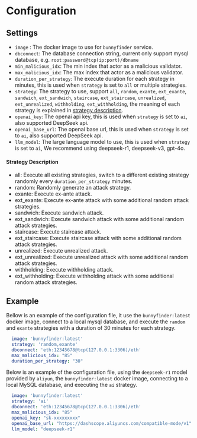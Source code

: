 # Configuration
## Settings
- `image` : The docker image to use for `bunnyfinder` service.
- `dbconnect`: The database connection string, current only support mysql database, e.g. `root:password@tcp(ip:port)/dbname`
- `min_malicious_idx`: The min index that actor as a malicious validator.
- `max_malicious_idx`: The max index that actor as a malicious validator.
- `duration_per_strategy`: The execute duration for each strategy in minutes, this is used when `strategy` is set to `all` or multiple strategies.
- `strategy`: The strategy to use, support `all`, `random`, `exante`, `ext_exante`, `sandwich`, `ext_sandwich`, `staircase`, `ext_staircase`, `unrealized`, `ext_unrealized`, `withholding`, `ext_withholding`, the meaning of each strategy is explained in [strategy description](#strategy-description).
- `openai_key`: The openai api key, this is used when `strategy` is set to `ai`, also supported DeepSeek api.
- `openai_base_url`: The openai base url, this is used when `strategy` is set to `ai`, also supported DeepSeek api.
- `llm_model`: The large language model to use, this is used when `strategy` is set to `ai`, We recommend using deepseek-r1, deepseek-v3, gpt-4o.

#### Strategy Description

* all: Execute all existing strategies, switch to a different existing strategy randomly every `duration_per_strategy` minutes.
* random: Randomly generate an attack strategy.
* exante: Execute ex-ante attack.
* ext_exante: Execute ex-ante attack with some additional random attack strategies.
* sandwich: Execute sandwich attack.
* ext_sandwich: Execute sandwich attack with some additional random attack strategies.
* staircase: Execute staircase attack.
* ext_staircase: Execute staircase attack with some additional random attack strategies.
* unrealized: Execute unrealized attack.
* ext_unrealized: Execute unrealized attack with some additional random attack strategies.
* withholding: Execute withholding attack.
* ext_withholding: Execute withholding attack with some additional random attack strategies.


## Example
Bellow is an example of the configuration file, it use the `bunnyfinder:latest` docker image, connect to a local mysql database, and execute the `random` and `exante` strategies with a duration of 30 minutes for each strategy.
```yaml
  image: 'bunnyfinder:latest'
  strategy: 'random,exante'
  dbconnect: 'eth:12345678@tcp(127.0.0.1:3306)/eth'
  max_malicious_idx: "85"
  duration_per_strategy: "30"
```

Below is an example of the configuration file, using the `deepseek-r1` model provided by `aliyun`, the `bunnyfinder:latest` docker image, connecting to a local MySQL database, and executing the `ai` strategy.
```yaml
  image: 'bunnyfinder:latest'
  strategy: 'ai'
  dbconnect: 'eth:12345678@tcp(127.0.0.1:3306)/eth'
  max_malicious_idx: "85"
  openai_key: "sk-xxxxxxxxx"
  openai_base_url: "https://dashscope.aliyuncs.com/compatible-mode/v1"
  llm_model: "deepseek-r1"
```
